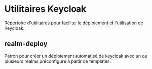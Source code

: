 # Utilitaires Keycloak

Répertoire d'utilitaires pour faciliter le déploiement et l'utilisation de Keycloak.

## realm-deploy
Patron pour créer un déploiement automatisé de keycloak avec un ou plusieurs realms préconfiguré à partir de templates.